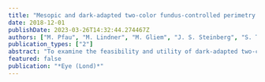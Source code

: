 ```yaml
---
title: "Mesopic and dark-adapted two-color fundus-controlled perimetry in patients with cuticular, reticular, and soft drusen"
date: 2018-12-01
publishDate: 2023-03-26T14:32:44.274467Z
authors: ["M. Pfau", "M. Lindner", "M. Gliem", "J. S. Steinberg", "S. Thiele", "R. P. Finger", "M. Fleckenstein", "F. G. Holz", "S. Schmitz-Valckenberg"]
publication_types: ["2"]
abstract: "To examine the feasibility and utility of dark-adapted two-color fundus-controlled perimetry (FCP) in patients with cuticular, reticular, and soft drusen, and to compare FCP data to microstructural spectral-domain optical coherence tomography (SD-OCT) data. ). Structure-function correlations were assessed using mixed-effects models. 0.001). In contrast to mesopic FCP, dark-adapted two-color FCP allowed for meaningful differential testing of rod and cone function in patients with drusen indicating predominant cone dysfunction in eyes with cuticular drusen and predominant rod dysfunction in eyes with reticular drusen. RPEDC thickness was the strongest predictor of the evaluated SD-OCT biomarkers for point-wise sensitivity."
featured: false
publication: "*Eye (Lond)*"
---
```


